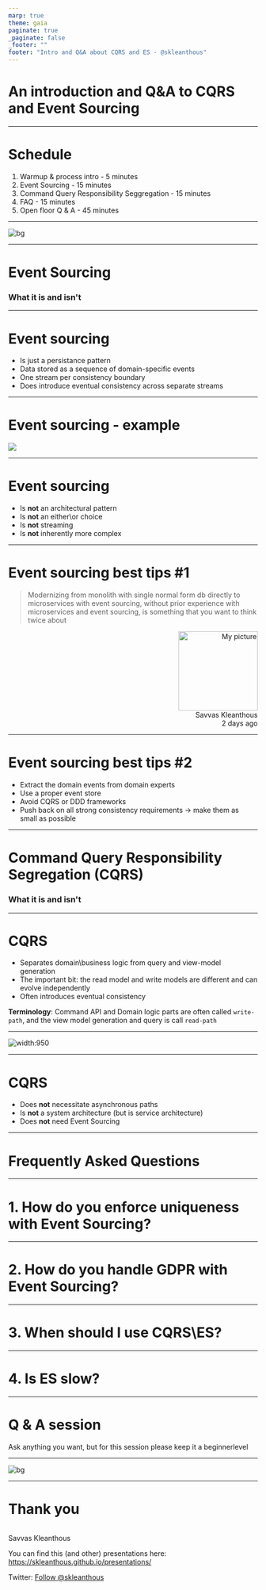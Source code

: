 ```yaml
---
marp: true
theme: gaia
paginate: true
_paginate: false
_footer: ""
footer: "Intro and Q&A about CQRS and ES - @skleanthous"
---
```


<!-- _class: lead invert -->

# An introduction and Q&A to CQRS and Event Sourcing

---

# Schedule

1. Warmup & process intro - 5 minutes
1. Event Sourcing - 15 minutes
1. Command Query Responsibility Seggregation - 15 minutes
1. FAQ - 15 minutes
1. Open floor Q & A - 45 minutes

---

<!-- _footer: "" -->
<!-- _paginate: false -->

![bg](./images/book-and-clock.jpg)

---

<!-- _class: lead invert -->

# Event Sourcing

### What it is and isn't

---

<!-- _header: "Event Sourcing - what it is and isn't" -->

# Event sourcing

- Is just a persistance pattern
- Data stored as a sequence of domain-specific events
- One stream per consistency boundary
- Does introduce eventual consistency across separate streams

<!-- 
Re eventual consistency: This is a difficult thing which may end up being a good thing if used as a heuristic  to re-evaluate your boundaries
-->

----
<!-- _header: "Event Sourcing - what it is and isn't" -->

# Event sourcing - example

![ ](./images/event-sourcing-example.svg)

----

<!-- _header: "Event Sourcing - what it is and isn't" -->
# Event sourcing

- Is **not** an architectural pattern
- Is **not** an either\or choice
- Is **not** streaming
- Is **not** inherently more complex

<!--

Event sourcing:

- Isn't an architectural pattern, but CERTAINLY is an architectural DECISION
- Isn't an either\or choice: mix and match polyglot persistance patterns
- Streaming is related semantically: events are projected, but misses on key aspects:
  - The emphasis in streaming is processing vs context in ES
  - 👆 causes streaming platforms to optimize for throughput over partitioning for isolation
  - Semantically different
    - Event sourcing focuses on the domain specific things which happen
    - While streaming may be collecting signals, like a stream of current temperature from a sensor, even if temperature didn't change
  - Processing of an event stream _could_ result in a domain event which can be used for ES (along with other uses)
- Isn't inherently complex, but does have a steep learning curve & needs the right environment to work
    
-->

---

<!-- _header: "Event Sourcing - what it is and isn't" -->
# Event sourcing best tips #1

> Modernizing from monolith with single normal form db directly to microservices with event sourcing, without prior experience with microservices and event sourcing, is something that you want to think twice about

<p style="text-align:right;"><img src="./images/mugshot-small.png" height="160" alt="My picture"/><br>Savvas Kleanthous<br>2 days ago</p>

---

<!-- _header: "Event Sourcing - what it is and isn't" -->
# Event sourcing best tips #2

- Extract the domain events from domain experts
- Use a proper event store
- Avoid CQRS or DDD frameworks
- Push back on all strong consistency requirements 
  → make them as small as possible

<!--
- Bigger risk is distributed monolith, which is FAR worse than normal monoliths. Where ES comes into play is Often this happens because of dependencies, make sure your workflows have direct access to the data and don't depend on other services. It's not just the runtime concerns 
- It's the domain experts who actually know what's happening. Also:
  - CRUD events _may_ exist, but they should be the very rare exception
  - Using the domain experts to create the events leads too more stable contracts...
  - ... and fewer breaking changes in event versions
- Some things need to be immediately consistent. But not a lot. Pushing back on strong consistency isn't going to make things more complicated & if the business asks for immediate consistency ask what they mean immediately: I once had a situation where "immediately" meant before start of next working day!
- Replay events so that you can be sure the events make sense, and that there are no bugs in data you store. This is especially important if you're just starting on your journey.

- Replay events in write path instead of storing a projection
- Events you use for event stream are local to your service - integration events are separate
- Establish meaningful service boundaries
- Allocate data based on business workflows, _don't_ group by semantics

-->
---

<!-- _class: lead invert -->

# Command Query Responsibility Segregation (CQRS)

### What it is and isn't

---
<!-- _header: "CQRS - what it is and isn't" -->

# CQRS

- Separates domain\business logic from query and view-model generation
- The important bit: the read model and write models are different and can evolve independently
- Often introduces eventual consistency

**Terminology**: Command API and Domain logic parts are often called `write-path`, and the view model generation and query is call `read-path`

---

<!-- _header: "CQRS - what it is and isn't" -->

![width:950](./images/cqrs-example.svg)

---
<!-- _header: "CQRS - what it is and isn't" -->

# CQRS

- Does **not** necessitate asynchronous paths
- Is **not** a system architecture (but is service architecture)
- Does **not** need Event Sourcing

----

<!-- _class: lead invert -->

# Frequently Asked Questions

---

<!-- _header: "Frequently Asked Questions" -->
<!-- _class: lead -->
# 1. How do you enforce uniqueness with Event Sourcing?

---
<!-- _header: "Frequently Asked Questions" -->
<!-- _class: lead -->

# 2. How do you handle GDPR with Event Sourcing?

<!--

Some of:

1. Don't distribute information that doesn't need to be distributed. Focus on identifiable information
2. Put all personal / sensitive information only in one place and anonymize later (delete all past events, add a new one with random data and schedule a scavange soon)
3. Crypto-shredding

-->

---

<!-- _header: "Frequently Asked Questions" -->
<!-- _class: lead -->
# 3. When should I use CQRS\ES?

<!--

A must when
- Cost\risk to maintain external audit log is higher than adopting ES
- You have Temporal queries (NOT "simple when was the last change", but "get all actions after X happened", or when you need point-in-time system restore (hey git!))
BUT! for ↑ you _need_ on-demand access to SME's, or at least very regular direct access to them AND design events collaboratively with them

If you have already experience in the team, and access to SME's, Event sourcing is a good default for anything other than generic services.

-->

---
<!-- _header: "Frequently Asked Questions" -->
<!-- _class: lead -->

# 4. Is ES slow?

<!-- 

- In and of itself no, but also:
  - Since it's append-only, it's really amenable to caching.
  - It's quite amenable to clustering given the isolation of data across streams

- _However_: 
  - introduces eventual consistency across aggregates -> other stronger (but still weak) consistency models can be adopted but with increased complexity
  - Some aggregates may have a lot of events. Try:
    - Design that away (smaller boundaries generally will cause fewer changes to be made => fewer events)
    - Snapshot

-->

---

<!-- _class: lead invert -->

# Q & A session

Ask anything you want, but for this session please keep it a beginnerlevel

---


<!-- _footer: "" -->
<!-- _paginate: false -->
![bg](./images/hands-up-small.jpg)

---

<!-- _header: ""-->
<!-- _footer: "" -->
<!-- _paginate: false -->
<!-- _class: lead invert -->
# Thank you

``` text

```
Savvas Kleanthous

You can find this (and other) presentations here: https://skleanthous.github.io/presentations/

Twitter: <a href="https://twitter.com/skleanthous?ref_src=twsrc%5Etfw" class="twitter-follow-button" data-show-count="false">Follow @skleanthous</a><script async src="https://platform.twitter.com/widgets.js" charset="utf-8"></script>
